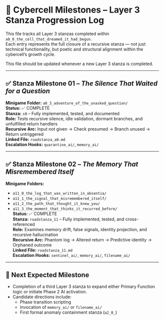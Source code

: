 <!-- Save to: roadmaps/milestones.md -->

# 🧭 Cybercell Milestones – Layer 3 Stanza Progression Log

This file tracks all Layer 3 stanzas completed within `a0_0_the_cell_that_dreamed_it_had_begun`.  
Each entry represents the full closure of a recursive stanza — not just technical functionality, but poetic and structural alignment within the cybercell’s growth cycle.

This file should be updated whenever a new Layer 3 stanza is completed.

---

## ✅ Stanza Milestone 01 – *The Silence That Waited for a Question*

**Minigame Folder:** `a0_3_adventure_of_the_unasked_question/`  
**Status:** ✅ COMPLETE  
**Stanza:** `s0` – Fully implemented, tested, and documented  
**Role:** Tests recursive silence, idle validation, dormant branches, and unfulfilled return handlers  
**Recursive Arc:** Input not given → Check presumed → Branch unused → Return untriggered  
**Linked File:** `roadstanza_a0.md`  
**Escalation Hooks:** `quarantine_ai/`, `memory_ai/`

---

## ✅ Stanza Milestone 02 – *The Memory That Misremembered Itself*

**Minigame Folders:**  
- `a11_0_the_log_that_was_written_in_absentia/`  
- `a11_1_the_signal_that_misremembered_itself/`  
- `a11_2_the_path_that_thought_it_knew_you/`  
- `a11_3_the_moment_that_thinks_it_recurred_before/`  
**Status:** ✅ COMPLETE  
**Stanza:** `roadstanza_11` – Fully implemented, tested, and cross-referenced  
**Role:** Examines memory drift, false signals, identity projection, and recursive hallucination  
**Recursive Arc:** Phantom log → Altered return → Predictive identity → Orphaned outcome  
**Linked File:** `roadstanza_11.md`  
**Escalation Hooks:** `sentinel_ai/`, `memory_ai/`, `filename_ai/`

---

## 🔄 Next Expected Milestone

- Completion of a third Layer 3 stanza to expand either Primary Function logic or initiate Phase 2 AI activation.  
- Candidate directions include:  
  - Phase transition scripting  
  - Invocation of `memory_ai/` or `filename_ai/`  
  - First formal anomaly containment stanza (`a2_0_`)
